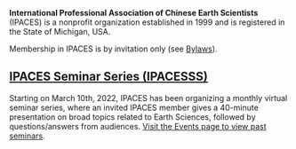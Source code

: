 **International Professional Association of Chinese Earth Scientists** (IPACES)
is a nonprofit organization established in 1999 and is registered in the State
of Michigan, USA.

Membership in IPACES is by invitation only (see [Bylaws](/about/bylaws/)).

## [IPACES Seminar Series (IPACESSS)](/events/)

Starting on March 10th, 2022, IPACES has been organizing a monthly virtual
seminar series, where an invited IPACES member gives a 40-minute presentation
on broad topics related to Earth Sciences, followed by questions/answers from
audiences. [Visit the Events page to view past seminars](/events/).

